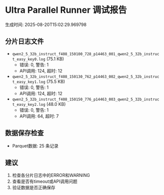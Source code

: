 # Ultra Parallel Runner 调试报告

生成时间: 2025-08-20T15:02:29.969798

## 分片日志文件

- `qwen2_5_32b_instruct_f408_150100_728_p14463_001_qwen2_5_32b_instruct_easy_key0.log` (75.1 KB)
  - 错误: 0, 警告: 1
  - API调用: 124, 超时: 12
- `qwen2_5_32b_instruct_f408_150130_762_p14463_002_qwen2_5_32b_instruct_easy_key1.log` (75.5 KB)
  - 错误: 0, 警告: 1
  - API调用: 124, 超时: 12
- `qwen2_5_32b_instruct_f408_150150_776_p14463_003_qwen2_5_32b_instruct_easy_key2.log` (48.0 KB)
  - 错误: 0, 警告: 1
  - API调用: 64, 超时: 7

## 数据保存检查

- Parquet数据: 25 条记录

## 建议

1. 检查各分片日志中的ERROR和WARNING
2. 查看是否有timeout或API调用问题
3. 验证数据是否正确保存
